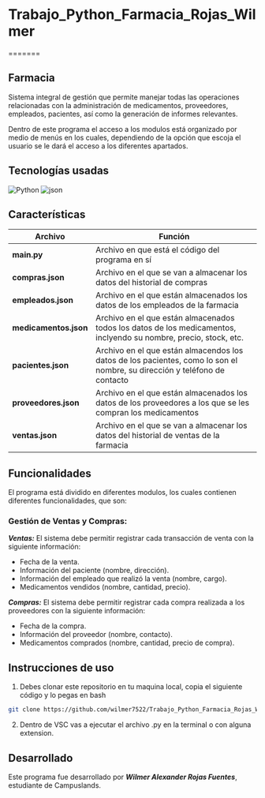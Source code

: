# Trabajo_Python_Farmacia_Rojas_Wilmer
=======

## Farmacia
Sistema integral de gestión que permite manejar todas las operaciones relacionadas con la administración de medicamentos, proveedores, empleados, pacientes, así como la generación de informes relevantes.

Dentro de este programa el acceso a los modulos está organizado por medio de menús en los cuales, dependiendo de la opción que escoja el usuario se le dará el acceso a los diferentes apartados.

## Tecnologías usadas
![Python](https://img.shields.io/badge/Python-FFD43B?style=for-the-badge&logo=python&logoColor=blue)
![json](https://img.shields.io/badge/json-5E5C5C?style=for-the-badge&logo=json&logoColor=white)

## Características
|Archivo|Función|
|--|--|
|**main.py**|Archivo en que está el código del programa en sí|
|**compras.json**|Archivo en el que se van a almacenar los datos del historial de compras|
|**empleados.json**|Archivo en el que están almacenados los datos de los empleados de la farmacia|
|**medicamentos.json**|Archivo en el que están almacenados todos los datos de los medicamentos, inclyendo su nombre, precio, stock, etc.|
|**pacientes.json**|Archivo en el que están almacendos los datos de los pacientes, como lo son el nombre, su dirección y teléfono de contacto|
|**proveedores.json**|Archivo en el que están almacenados los datos de los proveedores a los que se les compran los medicamentos|
|**ventas.json**|Archivo en el que se van a almacenar los datos del historial de ventas de la farmacia|

## Funcionalidades

El programa está dividido en diferentes modulos, los cuales contienen diferentes funcionalidades, que son:
### Gestión de Ventas y Compras:
***Ventas:*** El sistema debe permitir registrar cada transacción de venta con la siguiente información:
  - Fecha de la venta.
  - Información del paciente (nombre, dirección).
  - Información del empleado que realizó la venta (nombre, cargo).
  - Medicamentos vendidos (nombre, cantidad, precio).

***Compras:*** El sistema debe permitir registrar cada compra realizada a los proveedores con la siguiente información:
  - Fecha de la compra.
  - Información del proveedor (nombre, contacto).
  - Medicamentos comprados (nombre, cantidad, precio de compra).

## Instrucciones de uso

1. Debes clonar este repositorio en tu maquina local, copia el siguiente código y lo pegas en bash
```bash
git clone https://github.com/wilmer7522/Trabajo_Python_Farmacia_Rojas_Wilmer.git
```

2. Dentro de VSC vas a ejecutar el archivo .py en la terminal o con alguna extension.

## Desarrollado

Este programa fue desarrollado por ***Wilmer Alexander Rojas Fuentes***, estudiante de Campuslands.
